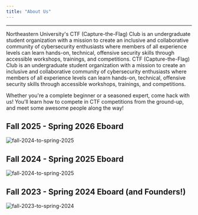 ```yaml
---
title: "About Us"
---
```

 
 ---
 
Northeastern University's CTF (Capture-the-Flag) Club is an undergraduate student organization with a mission to create an inclusive and collaborative community of cybersecurity enthusiasts where members of all experience levels can learn hands-on, technical, offensive security skills through accessible workshops, trainings, and competitions. 
CTF (Capture-the-Flag) Club is an undergraduate student organization with a mission to create an inclusive and collaborative community of cybersecurity enthusiasts where members of all experience levels can learn hands-on, technical, offensive security skills through accessible workshops, trainings, and competitions. 

Whether you're a complete beginner or a seasoned expert, come hack with us! You'll learn how to compete in CTF competitions from the ground-up, and meet some awesome people along the way!

## Fall 2025 - Spring 2026 Eboard
![fall-2024-to-spring-2025](img/eboard-f25-s26.png)

## Fall 2024 - Spring 2025 Eboard
![fall-2024-to-spring-2025](img/eboard-f24-s25.png)

## Fall 2023 - Spring 2024 Eboard (and Founders!)
![fall-2023-to-spring-2024](img/eboard-f23-s24.png)




